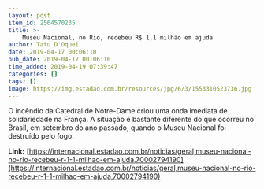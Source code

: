 ```yaml
---
layout: post
item_id: 2564570235
title: >-
    Museu Nacional, no Rio, recebeu R$ 1,1 milhão em ajuda
author: Tatu D'Oquei
date: 2019-04-17 00:06:10
pub_date: 2019-04-17 00:06:10
time_added: 2019-04-19 07:39:47
categories: []
tags: []
image: https://img.estadao.com.br/resources/jpg/6/3/1553310523736.jpg
---
```


O incêndio da Catedral de Notre-Dame criou uma onda imediata de solidariedade na França. A situação é bastante diferente do que ocorreu no Brasil, em setembro do ano passado, quando o Museu Nacional foi destruído pelo fogo.

**Link:** [https://internacional.estadao.com.br/noticias/geral,museu-nacional-no-rio-recebeu-r-1-1-milhao-em-ajuda,70002794190](https://internacional.estadao.com.br/noticias/geral,museu-nacional-no-rio-recebeu-r-1-1-milhao-em-ajuda,70002794190)

